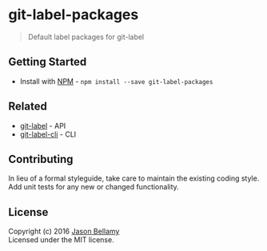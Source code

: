 # git-label-packages
> Default label packages for git-label


## Getting Started

- Install with [NPM](https://www.npmjs.org/) - `npm install --save git-label-packages`


## Related

- [git-label](https://github.com/jasonbellamy/git-label) - API
- [git-label-cli](https://github.com/jasonbellamy/git-label-cli) - CLI


## Contributing
In lieu of a formal styleguide, take care to maintain the existing coding style. Add unit tests for any new or changed functionality.


## License
Copyright (c) 2016 [Jason Bellamy ](http://jasonbellamy.com)  
Licensed under the MIT license.
